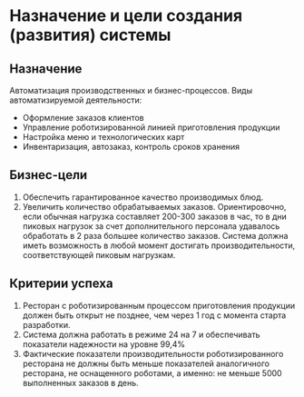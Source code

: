 # Назначение и цели создания (развития) системы

## Назначение

Автоматизация производственных и бизнес-процессов.
Виды автоматизируемой деятельности:

- Оформление заказов клиентов
- Управление роботизированной линией приготовления продукции
- Настройка меню и технологических карт
- Инвентаризация, автозаказ, контроль сроков хранения

## Бизнес-цели

1. Обеспечить гарантированное качество производимых блюд.
2. Увеличить количество обрабатываемых заказов. Ориентировочно, если обычная нагрузка составляет 200-300 заказов в час, то в дни пиковых нагрузок за счет дополнительного персонала удавалось обработать в 2 раза большее количество заказов. Система должна иметь возможность в любой момент достигать производительности, соответствующей пиковым нагрузкам.

## Критерии успеха

1. Ресторан с роботизированным процессом приготовления продукции должен быть открыт не позднее, чем через 1 год с момента старта разработки.
2. Система должна работать в режиме 24 на 7 и обеспечивать показатели надежности на уровне 99,4%
3. Фактические показатели производительности роботизированного ресторана не должны быть меньше показателей аналогичного ресторана, не оснащенного роботами, а именно: не меньше 5000 выполненных заказов в день.